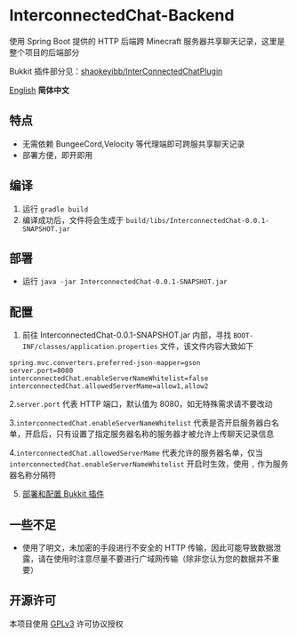 # InterconnectedChat-Backend

使用 Spring Boot 提供的 HTTP 后端跨 Minecraft 服务器共享聊天记录，这里是整个项目的后端部分

Bukkit 插件部分见：[shaokeyibb/InterConnectedChatPlugin](https://github.com/shaokeyibb/InterConnectedChatPlugin)

[English](README.md) **简体中文**

## 特点

- 无需依赖 BungeeCord,Velocity 等代理端即可跨服共享聊天记录
- 部署方便，即开即用

## 编译

1. 运行 `gradle build`
2. 编译成功后，文件将会生成于 `build/libs/InterconnectedChat-0.0.1-SNAPSHOT.jar`

## 部署

- 运行 `java -jar InterconnectedChat-0.0.1-SNAPSHOT.jar`

## 配置

1. 前往 InterconnectedChat-0.0.1-SNAPSHOT.jar 内部，寻找 `BOOT-INF/classes/application.properties` 文件，该文件内容大致如下

```properties
spring.mvc.converters.preferred-json-mapper=gson
server.port=8080
interconnectedChat.enableServerNameWhitelist=false
interconnectedChat.allowedServerMame=allow1,allow2
```

2.`server.port` 代表 HTTP 端口，默认值为 8080，如无特殊需求请不要改动

3.`interconnectedChat.enableServerNameWhitelist` 代表是否开启服务器白名单，开启后，只有设置了指定服务器名称的服务器才被允许上传聊天记录信息

4.`interconnectedChat.allowedServerMame` 代表允许的服务器名单，仅当 `interconnectedChat.enableServerNameWhitelist` 开启时生效，使用 `,`
作为服务器名称分隔符

5. [部署和配置 Bukkit 插件](https://github.com/shaokeyibb/InterconnectedChatPlugin/blob/master/README.md)

## 一些不足

- 使用了明文，未加密的手段进行不安全的 HTTP 传输，因此可能导致数据泄露，请在使用时注意尽量不要进行广域网传输（除非您认为您的数据并不重要）

## 开源许可

本项目使用 [GPLv3](LICENSE) 许可协议授权